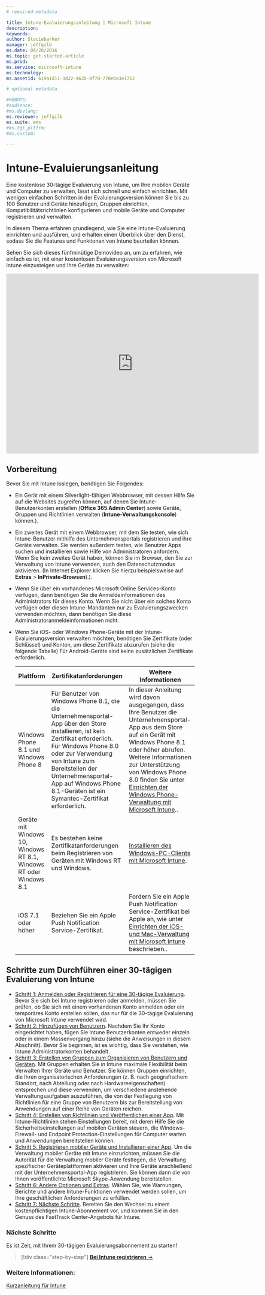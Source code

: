 ```yaml
---
# required metadata

title: Intune-Evaluierungsanleitung | Microsoft Intune
description:
keywords:
author: Staciebarker
manager: jeffgilb
ms.date: 04/28/2016
ms.topic: get-started-article
ms.prod:
ms.service: microsoft-intune
ms.technology:
ms.assetid: 619a1d11-3d22-4635-8f70-770eba3e1712

# optional metadata

#ROBOTS:
#audience:
#ms.devlang:
ms.reviewer: jeffgilb
ms.suite: ems
#ms.tgt_pltfrm:
#ms.custom:

---
```


# Intune-Evaluierungsanleitung
Eine kostenlose 30-tägige Evaluierung von Intune, um Ihre mobilen Geräte und Computer zu verwalten, lässt sich schnell und einfach einrichten. Mit wenigen einfachen Schritten in der Evaluierungsversion können Sie bis zu 100 Benutzer und Geräte hinzufügen, Gruppen einrichten, Kompatibilitätsrichtlinien konfigurieren und mobile Geräte und Computer registrieren und verwalten.

In diesem Thema erfahren grundlegend, wie Sie eine Intune-Evaluierung einrichten und ausführen, und erhalten einen Überblick über den Dienst, sodass Sie die Features und Funktionen von Intune beurteilen können.

Sehen Sie sich dieses fünfminütige Demovideo an, um zu erfahren, wie einfach es ist, mit einer kostenlosen Evaluierungsversion von Microsoft Intune einzusteigen und Ihre Geräte zu verwalten:

<iframe width="675" height="480" src="https://www.youtube.com/embed/ltcZvm4VOFU" frameborder="0" allowfullscreen></iframe>

## Vorbereitung
Bevor Sie mit Intune loslegen, benötigen Sie Folgendes:

-   Ein Gerät mit einem Silverlight-fähigen Webbrowser, mit dessen Hilfe Sie auf die Websites zugreifen können, auf denen Sie Intune-Benutzerkonten erstellen (**Office 365 Admin Center**) sowie Geräte, Gruppen und Richtlinien verwalten (**Intune-Verwaltungskonsole**) können.).

-   Ein zweites Gerät mit einem Webbrowser, mit dem Sie testen, wie sich Intune-Benutzer mithilfe des Unternehmensportals registrieren und ihre Geräte verwalten. Sie werden außerdem testen, wie Benutzer Apps suchen und installieren sowie Hilfe von Administratoren anfordern. Wenn Sie kein zweites Gerät haben, können Sie im Browser, den Sie zur Verwaltung von Intune verwenden, auch den Datenschutzmodus aktivieren. (In Internet Explorer klicken Sie hierzu beispielsweise auf **Extras** &gt; **InPrivate-Browsen**).).

-   Wenn Sie über ein vorhandenes Microsoft Online Services-Konto verfügen, dann benötigen Sie die Anmeldeinformationen des Administrators für dieses Konto. Wenn Sie nicht über ein solches Konto verfügen oder diesen Intune-Mandanten nur zu Evaluierungszwecken verwenden möchten, dann benötigen Sie diese Administratoranmeldeinformationen nicht.

-   Wenn Sie iOS- oder Windows Phone-Geräte mit der Intune-Evaluierungsversion verwalten möchten, benötigen Sie Zertifikate (oder Schlüssel) und Konten, um diese Zertifikate abzurufen (siehe die folgende Tabelle) Für Android-Geräte sind keine zusätzlichen Zertifikate erforderlich.

    |Plattform|Zertifikatanforderungen|Weitere Informationen|
    |------------|----------------------------|--------------------|
    |Windows Phone 8.1 und Windows Phone 8 |Für Benutzer von Windows Phone 8.1, die die Unternehmensportal-App über den Store installieren, ist kein Zertifikat erforderlich. Für Windows Phone 8.0 oder zur Verwendung von Intune zum Bereitstellen der Unternehmensportal-App auf Windows Phone 8.1-Geräten ist ein Symantec-Zertifikat erforderlich.|In dieser Anleitung wird davon ausgegangen, dass Ihre Benutzer die Unternehmensportal-App aus dem Store auf ein Gerät mit Windows Phone 8.1 oder höher abrufen. Weitere Informationen zur Unterstützung von Windows Phone 8.0 finden Sie unter [Einrichten der Windows Phone-Verwaltung mit Microsoft Intune](/Intune/DeployUse/set-up-windows-phone-management-with-microsoft-intune)..|
    |Geräte mit Windows 10, Windows RT 8.1, Windows RT oder Windows 8.1|Es bestehen keine Zertifikatanforderungen beim Registrieren von Geräten mit Windows RT und Windows.|[Installieren des Windows-PC-Clients mit Microsoft Intune](/Intune/DeployUse/install-the-windows-pc-client-with-microsoft-intune).|
    |iOS 7.1 oder höher|Beziehen Sie ein Apple Push Notification Service-Zertifikat.|Fordern Sie ein Apple Push Notification Service-Zertifikat bei Apple an, wie unter [Einrichten der iOS- und Mac-Verwaltung mit Microsoft Intune](/Intune/DeployUse/set-up-ios-and-mac-management-with-microsoft-intune) beschrieben..|

## Schritte zum Durchführen einer 30-tägigen Evaluierung von Intune
- [Schritt 1: Anmelden oder Registrieren für eine 30-tägige Evaluierung](get-started-with-a-30-day-trial-of-microsoft-intune-step-1.md). Bevor Sie sich bei Intune registrieren oder anmelden, müssen Sie prüfen, ob Sie sich mit einem vorhandenen Konto anmelden oder ein temporäres Konto erstellen sollen, das nur für die 30-tägige Evaluierung von Microsoft Intune verwendet wird.
- [Schritt 2: Hinzufügen von Benutzern](get-started-with-a-30-day-trial-of-microsoft-intune-step-2.md). Nachdem Sie Ihr Konto eingerichtet haben, fügen Sie Intune Benutzerkonten entweder einzeln oder in einem Massenvorgang hinzu (siehe die Anweisungen in diesem Abschnitt). Bevor Sie beginnen, ist es wichtig, dass Sie verstehen, wie Intune Administratorkonten behandelt.
- [Schritt 3: Erstellen von Gruppen zum Organisieren von Benutzern und Geräten](get-started-with-a-30-day-trial-of-microsoft-intune-step-3.md). Mit Gruppen erhalten Sie in Intune maximale Flexibilität beim Verwalten Ihrer Geräte und Benutzer. Sie können Gruppen einrichten, die Ihren organisatorischen Anforderungen (z. B. nach geografischem Standort, nach Abteilung oder nach Hardwareeigenschaften) entsprechen und diese verwenden, um verschiedene anstehende Verwaltungsaufgaben auszuführen, die von der Festlegung von Richtlinien für eine Gruppe von Benutzern bis zur Bereitstellung von Anwendungen auf einer Reihe von Geräten reichen.
- [Schritt 4: Erstellen von Richtlinien und Veröffentlichen einer App](get-started-with-a-30-day-trial-of-microsoft-intune-step-4.md). Mit Intune-Richtlinien stehen Einstellungen bereit, mit deren Hilfe Sie die Sicherheitseinstellungen auf mobilen Geräten steuern, die Windows-Firewall- und Endpoint Protection-Einstellungen für Computer warten und Anwendungen bereitstellen können.
- [Schritt 5: Registrieren mobiler Geräte und Installieren einer App](get-started-with-a-30-day-trial-of-microsoft-intune-step-5.md). Um die Verwaltung mobiler Geräte mit Intune einzurichten, müssen Sie die Autorität für die Verwaltung mobiler Geräte festlegen, die Verwaltung spezifischer Geräteplattformen aktivieren und Ihre Geräte anschließend mit der Unternehmensportal-App registrieren. Sie können dann die von Ihnen veröffentlichte Microsoft Skype-Anwendung bereitstellen.
- [Schritt 6: Andere Optionen und Extras](get-started-with-a-30-day-trial-of-microsoft-intune-step-6.md). Wählen Sie, wie Warnungen, Berichte und andere Intune-Funktionen verwendet werden sollen, um Ihre geschäftlichen Anforderungen zu erfüllen.
- [Schritt 7: Nächste Schritte](get-started-with-a-30-day-trial-of-microsoft-intune-step-7.md). Bereiten Sie den Wechsel zu einem kostenpflichtigen Intune-Abonnement vor, und kommen Sie in den Genuss des FastTrack Center-Angebots für Intune.


### Nächste Schritte
Es ist Zeit, mit Ihrem 30-tägigen Evaluierungsabonnement zu starten!

>[!div class="step-by-step"]
[**Bei Intune registrieren** &rarr;](.\get-started-with-a-30-day-trial-of-microsoft-intune-step-1.md)

### Weitere Informationen:
[Kurzanleitung für Intune](/intune/get-started/start-with-a-paid-subscription-to-microsoft-intune)


<!--HONumber=May16_HO1-->


